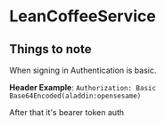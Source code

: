 # LeanCoffeeService

## Things to note

When signing in Authentication is basic.

**Header Example**: `Authorization: Basic Base64Encoded(aladdin:opensesame)`

After that it's bearer token auth
